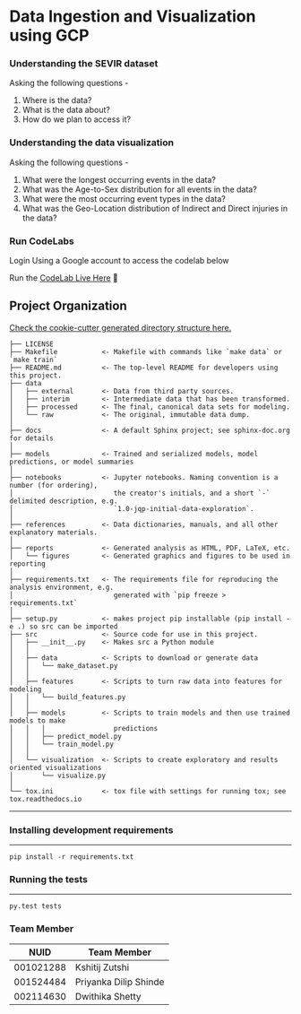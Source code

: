# Data Ingestion and Visualization using GCP

### Understanding the SEVIR dataset

Asking the following questions -

1. Where is the data?
2. What is the data about?
3. How do we plan to access it?

### Understanding the data visualization

Asking the following questions - 

1. What were the longest occurring events in the data?
2. What was the Age-to-Sex distribution for all events in the data?
3. What were the most occurring event types in the data?
4. What was the Geo-Location distribution of Indirect and Direct injuries in the data?

### Run CodeLabs
Login Using a Google account to access the codelab below

Run the [CodeLab Live Here](https://codelabs-preview.appspot.com/?file_id=1PctEbzkwbyFJlADhzmLieD-Jzh-_xK5x-QO1SedG3xY#7) :rocket:


Project Organization
------------

[Check the cookie-cutter generated directory structure here.](https://github.com/kshitijzutshi/DAMG7245-Assignment1/tree/main/data-ingestion-and-visualization-using-gcp)

    ├── LICENSE
    ├── Makefile           <- Makefile with commands like `make data` or `make train`
    ├── README.md          <- The top-level README for developers using this project.
    ├── data
    │   ├── external       <- Data from third party sources.
    │   ├── interim        <- Intermediate data that has been transformed.
    │   ├── processed      <- The final, canonical data sets for modeling.
    │   └── raw            <- The original, immutable data dump.
    │
    ├── docs               <- A default Sphinx project; see sphinx-doc.org for details
    │
    ├── models             <- Trained and serialized models, model predictions, or model summaries
    │
    ├── notebooks          <- Jupyter notebooks. Naming convention is a number (for ordering),
    │                         the creator's initials, and a short `-` delimited description, e.g.
    │                         `1.0-jqp-initial-data-exploration`.
    │
    ├── references         <- Data dictionaries, manuals, and all other explanatory materials.
    │
    ├── reports            <- Generated analysis as HTML, PDF, LaTeX, etc.
    │   └── figures        <- Generated graphics and figures to be used in reporting
    │
    ├── requirements.txt   <- The requirements file for reproducing the analysis environment, e.g.
    │                         generated with `pip freeze > requirements.txt`
    │
    ├── setup.py           <- makes project pip installable (pip install -e .) so src can be imported
    ├── src                <- Source code for use in this project.
    │   ├── __init__.py    <- Makes src a Python module
    │   │
    │   ├── data           <- Scripts to download or generate data
    │   │   └── make_dataset.py
    │   │
    │   ├── features       <- Scripts to turn raw data into features for modeling
    │   │   └── build_features.py
    │   │
    │   ├── models         <- Scripts to train models and then use trained models to make
    │   │   │                 predictions
    │   │   ├── predict_model.py
    │   │   └── train_model.py
    │   │
    │   └── visualization  <- Scripts to create exploratory and results oriented visualizations
    │       └── visualize.py
    │
    └── tox.ini            <- tox file with settings for running tox; see tox.readthedocs.io


--------


### Installing development requirements
------------

    pip install -r requirements.txt

### Running the tests
------------

    py.test tests



### Team Member

| NUID | Team Member       |
|:-----:|---------------|
| 001021288    | Kshitij Zutshi |
| 001524484      | Priyanka Dilip Shinde              |
| 002114630      | Dwithika Shetty              |
